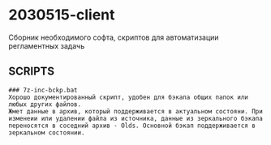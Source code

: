 # 2030515-client
Сборник необходимого софта, скриптов для автоматизации регламентных задачь

## SCRIPTS
    ### 7z-inc-bckp.bat
	Хорошо документированный скрипт, удобен для бэкапа общих папок или любых других файлов.
	Жмет данные в архив, который поддерживается в актуальном состояни. При изменеии или удалении файла из источника, данные из зеркального бэкапа переносятся в соседний архив - Olds. Основной бэкап поддерживается в зеркальном состоянии.



